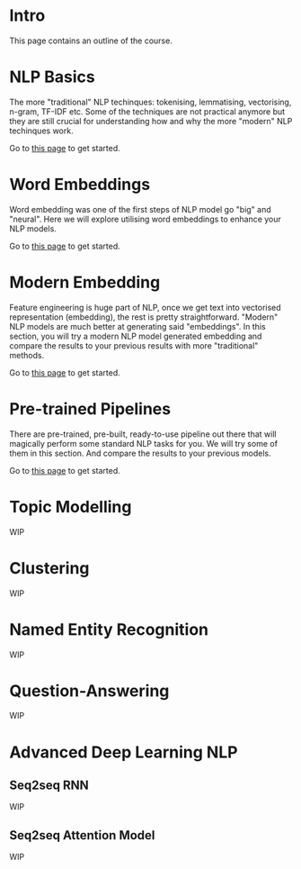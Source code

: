 # Intro
This page contains an outline of the course. 

# NLP Basics
The more "traditional" NLP techinques: tokenising, lemmatising, vectorising, n-gram, TF-IDF etc. Some of the techniques are not practical anymore but they are still crucial for understanding how and why the more "modern" NLP techinques work. 

Go to [this page](nlp_basics.md) to get started. 

# Word Embeddings
Word embedding was one of the first steps of NLP model go "big" and "neural". Here we will explore utilising word embeddings to enhance your NLP models. 

Go to [this page](word_embedding.md) to get started. 

# Modern Embedding
Feature engineering is huge part of NLP, once we get text into vectorised representation (embedding), the rest is pretty straightforward. "Modern" NLP models are much better at generating said "embeddings". In this section, you will try a modern NLP model generated embedding and compare the results to your previous results with more "traditional" methods. 

Go to [this page](modern_embedding.md) to get started. 

# Pre-trained Pipelines
There are pre-trained, pre-built, ready-to-use pipeline out there that will magically perform some standard NLP tasks for you. We will try some of them in this section. And compare the results to your previous models. 

Go to [this page](pre-trained_pipeline.md) to get started. 

# Topic Modelling
WIP

# Clustering
WIP

# Named Entity Recognition
WIP

# Question-Answering
WIP

# Advanced Deep Learning NLP
## Seq2seq RNN
WIP
## Seq2seq Attention Model
WIP
